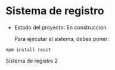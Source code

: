 <h1>Sistema de registro</h1>

- Estado del proyecto: En construccion.

  Para ejecutar el sistema, debes poner:

 ```npm install react```

Sistema de registro 2
